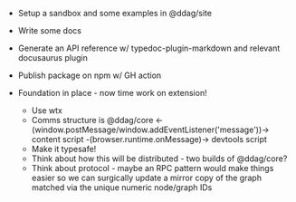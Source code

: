 - Setup a sandbox and some examples in @ddag/site
- Write some docs
- Generate an API reference w/ typedoc-plugin-markdown and relevant docusaurus plugin
- Publish package on npm w/ GH action

- Foundation in place - now time work on extension!
  - Use wtx
  - Comms structure is @ddag/core <-(window.postMessage/window.addEventListener('message'))-> content script -(browser.runtime.onMessage)-> devtools script
  - Make it typesafe!
  - Think about how this will be distributed - two builds of @ddag/core?
  - Think about protocol - maybe an RPC pattern would make things easier so we can surgically update a mirror copy of the graph matched via the unique numeric node/graph IDs
